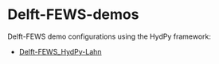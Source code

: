 # Delft-FEWS-demos
Delft-FEWS demo configurations using the HydPy framework:

* [Delft-FEWS_HydPy-Lahn](Delft-FEWS_HydPy-Lahn)

